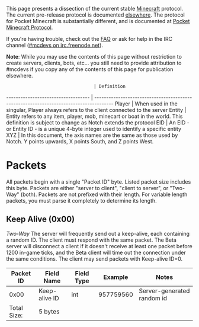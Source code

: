 This page presents a dissection of the current stable [Minecraft](http://minecraft.net/game/) protocol. The current pre-release protocol is documented [elsewhere](Pre-release_protocol.md). The protocol for Pocket Minecraft is substantially different, and is documented at [Pocket Minecraft Protocol](Pocket_Minecraft_Protocol.md).

If you're having trouble, check out the [FAQ](Protocol_FAQ.md) or ask for help in the IRC channel ([#mcdevs on irc.freenode.net](irc://irc.freenode.net/mcdevs)).

**Note**: While you may use the contents of this page without restriction to create servers, clients, bots, etc… you still need to provide attribution to #mcdevs if you copy any of the contents of this page for publication elsewhere.

                                     | Definition                               
 ----------------------------------- | --------------------------------------------------------------------------------------
 Player                              | When used in the singular, Player always refers to the client connected to the server
 Entity                              | Entity refers to any item, player, mob, minecart or boat in the world. This definition is subject to change as Notch extends the protocol
 EID                                 | An EID - or Entity ID - is a unique 4-byte integer used to identify a specific entity 
 XYZ                                 | In this document, the axis names are the same as those used by Notch. Y points upwards, X points South, and Z points West.

Packets
========

All packets begin with a single "Packet ID" byte. Listed packet size includes this byte. Packets are either "server to client", "client to server", or "Two-Way" (both). Packets are not prefixed with their length. For variable length packets, you must parse it completely to determine its length.

Keep Alive (0x00)
-----------------
*Two-Way*
The server will frequently send out a keep-alive, each containing a random ID. The client must respond with the same packet. The Beta server will disconnect a client if it doesn't receive at least one packet before 1200 in-game ticks, and the Beta client will time out the connection under the same conditions. The client may send packets with Keep-alive ID=0.

Packet ID   | Field Name    | Field Type | Example   | Notes
------------|---------------|------------|-----------|----------------------------
0x00        | Keep-alive ID | int        | 957759560 | Server-generated random id 
Total Size: | 5 bytes